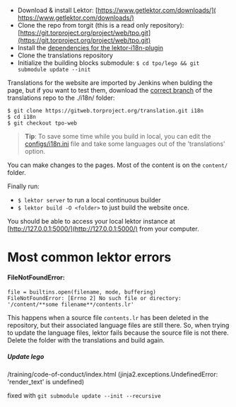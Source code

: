 * Download & install Lektor: [​https://www.getlektor.com/downloads/](​https://www.getlektor.com/downloads/)
* Clone the repo from torgit (this is a read only repository): ​[https://git.torproject.org/project/web/tpo.git](https://git.torproject.org/project/web/tpo.git)
* Install the [dependencies for the lektor-i18n-plugin](https://github.com/numericube/lektor-i18n-plugin#prerequisites)
* Clone the translations repository
* Initialize the building blocks submodule: `$ cd tpo/lego && git submodule update --init`

Translations for the website are imported by Jenkins when bulding the page, but if you want to test them, download the [correct branch](https://gitweb.torproject.org/translation.git/log/?h=tpo-web) of the translations repo to the ./i18n/ folder:
```
$ git clone https://gitweb.torproject.org/translation.git i18n
$ cd i18n
$ git checkout tpo-web
```

> **Tip**: To save some time while you build in local, you can edit the [configs/i18n.ini](https://gitweb.torproject.org/project/web/tpo.git/tree/configs/i18n.ini) file and take some languages out of the 'translations' option.

You can make changes to the pages. Most of the content is on the `content/` folder.

Finally run:

* `$ lektor server` to run a local continuous builder
* `$ lektor build -O <folder>` to just build the website once.

You should be able to access your local lektor instance at [http://127.0.0.1:5000/](http://127.0.0.1:5000/) from your computer.

# Most common lektor errors

#### FileNotFoundError:
    file = builtins.open(filename, mode, buffering) 
    FileNotFoundError: [Errno 2] No such file or directory: '/content/**some filename**/contents.lr'

This happens when a source file `contents.lr` has been deleted in the repository, but their associated language files are still there. So, when trying to update the language files, lektor fails because the source file is not there. Delete the folder with the translations and build again. 

##### Update lego
/training/code-of-conduct/index.html (jinja2.exceptions.UndefinedError: 'render_text' is undefined)

fixed with `git submodule update --init --recursive`
